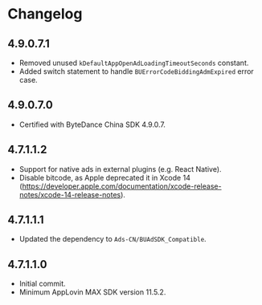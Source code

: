 # Changelog

## 4.9.0.7.1
* Removed unused `kDefaultAppOpenAdLoadingTimeoutSeconds` constant.
* Added switch statement to handle `BUErrorCodeBiddingAdmExpired` error case.

## 4.9.0.7.0
* Certified with ByteDance China SDK 4.9.0.7.

## 4.7.1.1.2
* Support for native ads in external plugins (e.g. React Native).
* Disable bitcode, as Apple deprecated it in Xcode 14 (https://developer.apple.com/documentation/xcode-release-notes/xcode-14-release-notes).

## 4.7.1.1.1
* Updated the dependency to `Ads-CN/BUAdSDK_Compatible`.

## 4.7.1.1.0
* Initial commit.
* Minimum AppLovin MAX SDK version 11.5.2.
